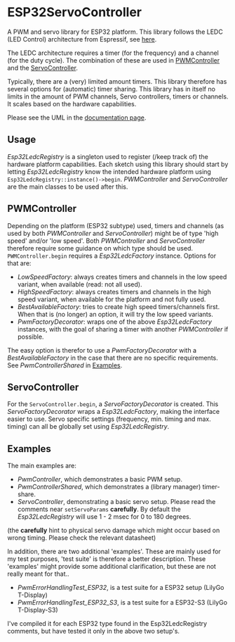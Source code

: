 # ESP32ServoController
A PWM and servo library for ESP32 platform.
This library follows the LEDC (LED Control) architecture from Espressif, see [here](https://docs.espressif.com/projects/esp-idf/en/v5.4/esp32/api-reference/peripherals/ledc.html).

The LEDC architecture requires a timer (for the frequency) and a channel (for the duty cycle).
The combination of these are used in [PWMController](#PWMController) and the [ServoController](#ServoController).

Typically, there are a (very) limited amount timers. This library therefore has several options for (automatic) timer sharing.
This library has in itself no limits in the amount of PWM channels, Servo controllers, timers or channels. It scales based on the hardware capabilities.

Please see the UML in the [documentation page](https://github.com/mjdonders/ESP32ServoController/blob/main/doc/design.jpg).

## Usage
_Esp32LedcRegistry_ is a singleton used to register (/keep track of) the hardware platform capabilities.
Each sketch using this library should start by letting _Esp32LedcRegistry_ know the intended hardware platform using `Esp32LedcRegistry::instance()->begin`. 
_PWMController_ and _ServoController_ are the main classes to be used after this.

## PWMController
Depending on the platform (ESP32 subtype) used, timers and channels (as used by both _PWMController_ and _ServoController_) might be of type 'high speed' and/or 'low speed'.
Both _PWMController_ and _ServoController_ therefore require some guidance on which type should be used.
`PWMController.begin` requires a _Esp32LedcFactory_ instance. Options for that are:
 - _LowSpeedFactory_: always creates timers and channels in the low speed variant, when available (read: not all used).
 - _HighSpeedFactory_: always creates timers and channels in the high speed variant, when available for the platform and not fully used.
 - _BestAvailableFactory_: tries to create high speed timers/channels first. When that is (no longer) an option, it will try the low speed variants.
 - _PwmFactoryDecorator_: wraps one of the above _Esp32LedcFactory_ instances, with the goal of sharing a timer with another _PWMController_ if possible.

The easy option is therefor to use a _PwmFactoryDecorator_ with a _BestAvailableFactory_ in the case that there are no specific requirements.
See *PwmControllerShared* in [Examples](#Examples).

## ServoController
For the `ServoController.begin`, a _ServoFactoryDecorator_ is created.
This _ServoFactoryDecorator_ wraps a _Esp32LedcFactory_, making the interface easier to use.
Servo specific settings (frequency, min. timing and max. timing) can all be globally set using _Esp32LedcRegistry_.

## Examples
The main examples are:
 - *PwmController*, which demonstrates a basic PWM setup.
 - *PwmControllerShared*, which demonstrates a (library manager) timer-share. 
 - *ServoController*, demonstrating a basic servo setup. Please read the comments near `setServoParams` **carefully**. By default the _Esp32LedcRegistry_ will use 1 - 2 msec for 0 to 180 degrees.

(the **carefully** hint to physical servo damage which might occur based on wrong timing. Please check the relevant datasheet)


In addition, there are two additional 'examples'. These are mainly used for my test purposes, 'test suite' is therefore a better description.
These 'examples' might provide some additional clarification, but these are not really meant for that..
 - *PwmErrorHandlingTest_ESP32*, is a test suite for a ESP32 setup (LilyGo T-Display)
 - *PwmErrorHandlingTest_ESP32_S3*, is a test suite for a ESP32-S3 (LilyGo T-Display-S3)

I've compiled it for each ESP32 type found in the Esp32LedcRegistry comments, but have tested it only in the above two setup's.